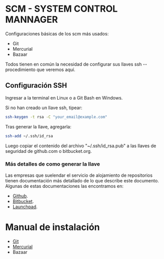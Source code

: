 SCM - SYSTEM CONTROL MANNAGER
=============================

Configuraciones básicas de los scm más usados:

* Git
* Mercurial
* Bazaar

Todos tienen en común la necesidad de configurar sus
llaves ssh -- procedimiento que veremos aquí.

## Configuración SSH

Ingresar a la terminal en Linux o a Git Bash en Windows.

Si no han creado un llave ssh, tipear:

```bash
ssh-keygen -t rsa -C "your_email@example.com"
```

Tras generar la llave, agregarla:

```bash
ssh-add ~/.ssh/id_rsa
```

Luego copiar el contenido del archivo "~/.ssh/id_rsa.pub"
a las llaves de seguridad de github.com o bitbucket.org.


### Más detalles de como generar la llave

Las empresas que suelendar el servicio de alojamiento de
repositorios tienen documentación más detallado de lo que
describe este documento. Algunas de estas documentaciones
las encontramos en:

* [Github](https://help.github.com/articles/generating-ssh-keys/).
* [Bitbucket](https://help.github.com/articles/generating-ssh-keys/).
* [Launchpad](https://help.github.com/articles/generating-ssh-keys/).

# Manual de instalación

* [Git](git_instalacion.md)
* [Mercurial](hg_instalacion.md)
* Bazaar
